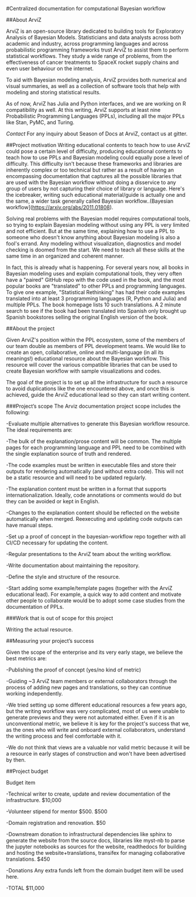 #Centralized documentation for computational Bayesian workflow

##About ArviZ


ArviZ is an open-source library dedicated to building tools for Exploratory Analysis of Bayesian Models. Statisticians and data analysts across both academic and industry, across programming languages and across probabilistic programming frameworks trust ArviZ to assist them to perform statistical workflows. They study a wide range of problems, from the effectiveness of cancer treatments to SpaceX rocket supply chains and even user behaviour on the internet.

To aid with Bayesian modeling analysis, ArviZ provides both numerical and visual summaries, as well as a collection of software tools that help with modeling and storing statistical results.

As of now, ArviZ has Julia and Python interfaces, and we are working on R compatibility as well. 
At this writing, ArviZ supports at least nine Probabilistic Programming Languages (PPLs), including all the major PPLs like Stan, PyMC, and Turing.

*Contact*
For any inquiry about Season of Docs at ArviZ, contact us at gitter.

##Project motivation
Writing educational contents to teach how to use ArviZ  could pose a certain level of difficulty, producing educational contents to teach how to use PPLs and Bayesian modeling could equally pose a level of difficulty. This difficulty isn't because these frameworks and libraries are inherently complex or too technical but rather as a result of having an encompassing documentation that captures all the possible libraries that are used with the Bayesian workflow without doing a disservice to any group of users by not capturing their choice of library or language. Here's the icebreaker, writing such educational material/guide is actually one and the same, a wider task generally called Bayesian workflow..(Bayesian workflow](https://arxiv.org/abs/2011.01808).


Solving real problems with the Bayesian model requires computational tools, so trying to explain Bayesian modeling without using any PPL is very limited and not efficient. But at the same time, explaining how to use a PPL to someone who doesn't know anything about Bayesian modeling is also a fool's errand. Any modeling without visualization, diagnostics and model checking is doomed from the start. We need to teach all these skills at the same time in an organized and coherent manner.

In fact, this is already what is happening. For several years now, all books in Bayesian modeling uses and explain computational tools, they very often have a "paired" GitHub repo with the code used in the book, and the most popular books are "translated" to other PPLs and programming languages. To give one example, "Statistical Rethinking" has had their code examples translated into at least 3 programming languages (R, Python and Julia) and multiple PPLs. The book homepage lists 10 such translations. A 2 minute search to see if the book had been translated into Spanish only brought up Spanish bookstores selling the original English version of the book.

##About the project

Given ArviZ's position within the PPL ecosystem, some of the members of our team double as members of PPL development teams. We would like to create an open, collaborative, online and multi-language (in all its meanings!) educational resource about the Bayesian workflow. This resource will cover the various compatible libraries that can be used to create Bayesian workflow with sample visualizations and codes.

The goal of the project is to set up all the infrastructure for such a resource to avoid duplications like the one encountered above, and once this is achieved, guide the ArviZ educational lead so they can start writing content.

###Project’s scope
The Arviz documentation project scope includes the following:

-Evaluate multiple alternatives to generate this Bayesian workflow resource. The ideal requirements are:

-The bulk of the explanation/prose content will be common. The multiple pages for each programming language and PPL need to be combined with the single explanation source of truth and rendered.

-The code examples must be written in executable files and store their outputs for rendering automatically (and without extra code). This will not be a static resource and will need to be updated regularly.

-The explanation content must be written in a format that supports internationalization. Ideally, code annotations or comments would do but they can be avoided or kept in English.

-Changes to the explanation content should be reflected on the website automatically when merged. Reexecuting and updating code outputs can have manual steps.

-Set up  a proof of concept in the bayesian-workflow repo together with all CI/CD necessary for updating the content.

-Regular presentations to the ArviZ team about the writing workflow.

-Write documentation about maintaining the repository.

-Define the style and structure of the resource.

-Start adding some example/template pages (together with the ArviZ educational lead). For example, a quick way to add content and motivate other people to collaborate would be to adopt some case studies from the documentation of PPLs.

 ###Work that is out of scope for this project

Writing the actual resource.

##Measuring your project’s success

Given the scope of the enterprise and its very early stage, we believe the best metrics are:

-Publishing the proof of concept (yes/no kind of metric)

-Guiding ~3 ArviZ team members or external collaborators through the process of adding new pages and translations, so they can continue working independently.

-We tried setting up some different educational resources a few years ago, but the writing workflow was very complicated, most of us were unable to generate previews and they were not automated either. Even if it is an unconventional metric, we believe it is key for the project's success that we, as the ones who will write and onboard external collaborators, understand the writing process and feel comfortable with it.

-We do not think that views are a valuable nor valid metric because it will be a resource in early stages of construction and won't have been advertised by then.

##Project budget

Budget item

-Technical writer to create, update and review documentation of the infrastructure.
$10,000

-Volunteer stipend for mentor $500.
 $500

-Domain registration and renovation.
$50

-Downstream donation to infrastructural dependencies like sphinx to generate the website from the source docs, libraries like myst-nb to parse the jupyter notebooks as  sources for the website, readthedocs for building and hosting the website+translations, transifex for managing collaborative translations. 
 $450
 
-Donations
 Any extra funds left from the domain budget item will be used here.


-TOTAL 
$11,000

